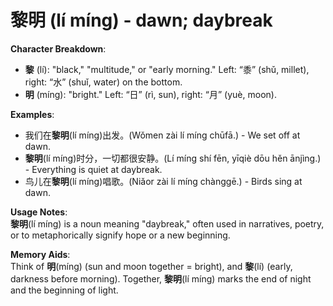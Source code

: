 # **黎明 (lí míng) - dawn; daybreak**

**Character Breakdown**:  
- **黎** (lí): "black," "multitude," or "early morning." Left: “黍” (shǔ, millet), right: “水” (shuǐ, water) on the bottom.  
- **明** (míng): "bright." Left: “日” (rì, sun), right: “月” (yuè, moon).

**Examples**:  
- 我们在**黎明**(lí míng)出发。(Wǒmen zài lí míng chūfā.) - We set off at dawn.  
- **黎明**(lí míng)时分，一切都很安静。(Lí míng shí fēn, yīqiè dōu hěn ānjìng.) - Everything is quiet at daybreak.  
- 鸟儿在**黎明**(lí míng)唱歌。(Niǎor zài lí míng chànggē.) - Birds sing at dawn.

**Usage Notes**:  
**黎明**(lí míng) is a noun meaning "daybreak," often used in narratives, poetry, or to metaphorically signify hope or a new beginning.

**Memory Aids**:  
Think of **明**(míng) (sun and moon together = bright), and **黎**(lí) (early, darkness before morning). Together, **黎明**(lí míng) marks the end of night and the beginning of light.